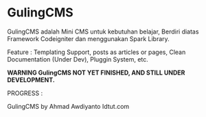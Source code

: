 GulingCMS
=========

GulingCMS adalah Mini CMS untuk kebutuhan belajar, Berdiri diatas Framework Codeigniter dan menggunakan Spark Library. 

Feature : Templating Support, posts as articles or pages, Clean Documentation (Under Dev), Pluggin System, etc.

<strong>WARNING GulingCMS NOT YET FINISHED, AND STILL UNDER DEVELOPMENT.</strong>

PROGRESS : 



GulingCMS by Ahmad Awdiyanto
Idtut.com
